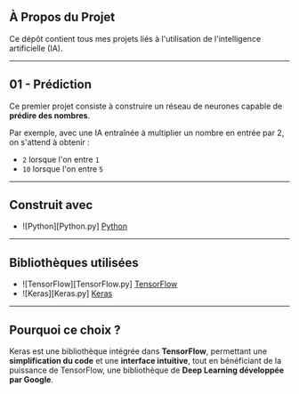 ## À Propos du Projet  
Ce dépôt contient tous mes projets liés à l'utilisation de l'intelligence artificielle (IA).  

---

## 01 - Prédiction  
Ce premier projet consiste à construire un réseau de neurones capable de **prédire des nombres**.  

Par exemple, avec une IA entraînée à multiplier un nombre en entrée par 2, on s'attend à obtenir :  
- `2` lorsque l'on entre `1`  
- `10` lorsque l'on entre `5`  

---

## Construit avec  
- ![Python][Python.py] [Python](Python-url)  

---

## Bibliothèques utilisées  
- ![TensorFlow][TensorFlow.py] [TensorFlow](TensorFlow-url)  
- ![Keras][Keras.py] [Keras](Keras-url)  

---

## Pourquoi ce choix ?  
Keras est une bibliothèque intégrée dans **TensorFlow**, permettant une **simplification du code** et une **interface intuitive**, tout en bénéficiant de la puissance de TensorFlow, une bibliothèque de **Deep Learning développée par Google**.  
